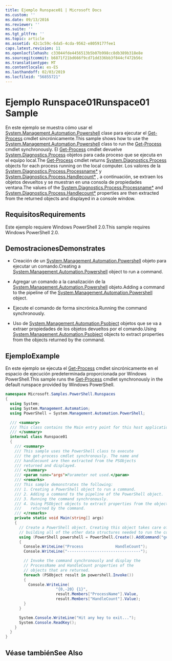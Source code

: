 ```yaml
---
title: Ejemplo Runspace01 | Microsoft Docs
ms.custom: ''
ms.date: 09/13/2016
ms.reviewer: ''
ms.suite: ''
ms.tgt_pltfrm: ''
ms.topic: article
ms.assetid: 42c1c59c-6da5-4cda-9562-e8059177fee1
caps.latest.revision: 11
ms.openlocfilehash: c33044fde4456513b5b07b998cc8db389b318e8e
ms.sourcegitcommit: b6871f21bd666f9cd71dd336bb3f844cf472b56c
ms.translationtype: MT
ms.contentlocale: es-ES
ms.lasthandoff: 02/03/2019
ms.locfileid: "56855721"
---
```

# <a name="runspace01-sample"></a><span data-ttu-id="645ac-102">Ejemplo Runspace01</span><span class="sxs-lookup"><span data-stu-id="645ac-102">Runspace01 Sample</span></span>

<span data-ttu-id="645ac-103">En este ejemplo se muestra cómo usar el [System.Management.Automation.Powershell](/dotnet/api/system.management.automation.powershell) clase para ejecutar el [Get-Process](/powershell/module/Microsoft.PowerShell.Management/Get-Process) cmdlet sincrónicamente.</span><span class="sxs-lookup"><span data-stu-id="645ac-103">This sample shows how to use the [System.Management.Automation.Powershell](/dotnet/api/system.management.automation.powershell) class to run the [Get-Process](/powershell/module/Microsoft.PowerShell.Management/Get-Process) cmdlet synchronously.</span></span> <span data-ttu-id="645ac-104">El [Get-Process](/powershell/module/Microsoft.PowerShell.Management/Get-Process) cmdlet devuelve [System.Diagnostics.Process](/dotnet/api/System.Diagnostics.Process) objetos para cada proceso que se ejecuta en el equipo local.</span><span class="sxs-lookup"><span data-stu-id="645ac-104">The [Get-Process](/powershell/module/Microsoft.PowerShell.Management/Get-Process) cmdlet returns [System.Diagnostics.Process](/dotnet/api/System.Diagnostics.Process) objects for each process running on the local computer.</span></span> <span data-ttu-id="645ac-105">Los valores de la [System.Diagnostics.Process.Processname\*](/dotnet/api/System.Diagnostics.Process.ProcessName) y [System.Diagnostics.Process.Handlecount\*](/dotnet/api/System.Diagnostics.Process.Handlecount) , a continuación, se extraen los objetos devueltos y se muestran en una consola de propiedades ventana.</span><span class="sxs-lookup"><span data-stu-id="645ac-105">The values of the [System.Diagnostics.Process.Processname\*](/dotnet/api/System.Diagnostics.Process.ProcessName) and [System.Diagnostics.Process.Handlecount\*](/dotnet/api/System.Diagnostics.Process.Handlecount) properties are then extracted from the returned objects and displayed in a console window.</span></span>

## <a name="requirements"></a><span data-ttu-id="645ac-106">Requisitos</span><span class="sxs-lookup"><span data-stu-id="645ac-106">Requirements</span></span>

 <span data-ttu-id="645ac-107">Este ejemplo requiere Windows PowerShell 2.0.</span><span class="sxs-lookup"><span data-stu-id="645ac-107">This sample requires Windows PowerShell 2.0.</span></span>

## <a name="demonstrates"></a><span data-ttu-id="645ac-108">Demostraciones</span><span class="sxs-lookup"><span data-stu-id="645ac-108">Demonstrates</span></span>

- <span data-ttu-id="645ac-109">Creación de un [System.Management.Automation.Powershell](/dotnet/api/system.management.automation.powershell) objeto para ejecutar un comando.</span><span class="sxs-lookup"><span data-stu-id="645ac-109">Creating a [System.Management.Automation.Powershell](/dotnet/api/system.management.automation.powershell) object to run a command.</span></span>

- <span data-ttu-id="645ac-110">Agregar un comando a la canalización de la [System.Management.Automation.Powershell](/dotnet/api/system.management.automation.powershell) objeto.</span><span class="sxs-lookup"><span data-stu-id="645ac-110">Adding a command to the pipeline of the [System.Management.Automation.Powershell](/dotnet/api/system.management.automation.powershell) object.</span></span>

- <span data-ttu-id="645ac-111">Ejecute el comando de forma sincrónica.</span><span class="sxs-lookup"><span data-stu-id="645ac-111">Running the command synchronously.</span></span>

- <span data-ttu-id="645ac-112">Uso de [System.Management.Automation.Psobject](/dotnet/api/System.Management.Automation.PSObject) objetos que se va a extraer propiedades de los objetos devueltos por el comando.</span><span class="sxs-lookup"><span data-stu-id="645ac-112">Using [System.Management.Automation.Psobject](/dotnet/api/System.Management.Automation.PSObject) objects to extract properties from the objects returned by the command.</span></span>

## <a name="example"></a><span data-ttu-id="645ac-113">Ejemplo</span><span class="sxs-lookup"><span data-stu-id="645ac-113">Example</span></span>

 <span data-ttu-id="645ac-114">En este ejemplo se ejecuta el [Get-Process](/powershell/module/Microsoft.PowerShell.Management/Get-Process) cmdlet sincrónicamente en el espacio de ejecución predeterminada proporcionada por Windows PowerShell.</span><span class="sxs-lookup"><span data-stu-id="645ac-114">This sample runs the [Get-Process](/powershell/module/Microsoft.PowerShell.Management/Get-Process) cmdlet synchronously in the default runspace provided by Windows PowerShell.</span></span>

```csharp
namespace Microsoft.Samples.PowerShell.Runspaces
{
  using System;
  using System.Management.Automation;
  using PowerShell = System.Management.Automation.PowerShell;

  /// <summary>
  /// This class contains the Main entry point for this host application.
  /// </summary>
  internal class Runspace01
  {
    /// <summary>
    /// This sample uses the PowerShell class to execute
    /// the get-process cmdlet synchronously. The name and
    /// handlecount are then extracted from the PSObjects
    /// returned and displayed.
    /// </summary>
    /// <param name="args">Parameter not used.</param>
    /// <remarks>
    /// This sample demonstrates the following:
    /// 1. Creating a PowerShell object to run a command.
    /// 2. Adding a command to the pipeline of the PowerShell object.
    /// 3. Running the command synchronously.
    /// 4. Using PSObject objects to extract properties from the objects
    ///    returned by the command.
    /// </remarks>
    private static void Main(string[] args)
    {
      // Create a PowerShell object. Creating this object takes care of
      // building all of the other data structures needed to run the command.
      using (PowerShell powershell = PowerShell.Create().AddCommand("get-process"))
      {
        Console.WriteLine("Process              HandleCount");
        Console.WriteLine("--------------------------------");

        // Invoke the command synchronously and display the
        // ProcessName and HandleCount properties of the
        // objects that are returned.
        foreach (PSObject result in powershell.Invoke())
        {
          Console.WriteLine(
                      "{0,-20} {1}",
                      result.Members["ProcessName"].Value,
                      result.Members["HandleCount"].Value);
        }
      }

      System.Console.WriteLine("Hit any key to exit...");
      System.Console.ReadKey();
    }
  }
}
```

## <a name="see-also"></a><span data-ttu-id="645ac-115">Véase también</span><span class="sxs-lookup"><span data-stu-id="645ac-115">See Also</span></span>
